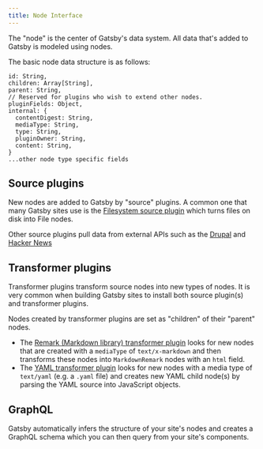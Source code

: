```yaml
---
title: Node Interface
---
```


The "node" is the center of Gatsby's data system. All data that's
added to Gatsby is modeled using nodes.

The basic node data structure is as follows:

```flow
id: String,
children: Array[String],
parent: String,
// Reserved for plugins who wish to extend other nodes.
pluginFields: Object,
internal: {
  contentDigest: String,
  mediaType: String,
  type: String,
  pluginOwner: String,
  content: String,
}
...other node type specific fields
```

## Source plugins

New nodes are added to Gatsby by "source" plugins. A common one that many
Gatsby sites use is the [Filesystem source
plugin](/docs/packages/gatsby-source-filesystem/) which turns files on disk
into File nodes.

Other source plugins pull data from external APIs such as the [Drupal](/docs/packages/gatsby-source-drupal/) and
[Hacker News](/docs/packages/gatsby-source-hacker-news/)

## Transformer plugins

Transformer plugins transform source nodes into new types of nodes. It is very
common when building Gatsby sites to install both source plugin(s) and transformer
plugins.

Nodes created by transformer plugins are set as "children" of their "parent"
nodes.

* The [Remark
(Markdown library) transformer
plugin](/docs/packages/gatsby-transformer-remark/) looks for new nodes that
are created with a `mediaType` of `text/x-markdown` and then transforms these
nodes into `MarkdownRemark` nodes with an `html` field.
* The [YAML transformer plugin](/docs/packages/gatsby-transformer-yaml/) looks
for new nodes with a media type of `text/yaml` (e.g. a `.yaml` file) and creates new
YAML child node(s) by parsing the YAML source into JavaScript objects.

## GraphQL

Gatsby automatically infers the structure of your site's nodes and creates
a GraphQL schema which you can then query from your site's components.
